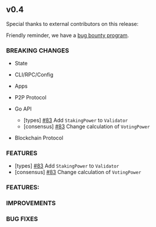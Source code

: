 ## v0.4

Special thanks to external contributors on this release:

Friendly reminder, we have a [bug bounty program](https://hackerone.com/tendermint).

### BREAKING CHANGES

- State

- CLI/RPC/Config

- Apps

- P2P Protocol

- Go API
    - [types] [\#83](https://github.com/line/tendermint/pull/83) Add `StakingPower` to `Validator`
    - [consensus] [\#83](https://github.com/line/tendermint/pull/83) Change calculation of `VotingPower`
- Blockchain Protocol

### FEATURES

  - [types] [\#83](https://github.com/line/tendermint/pull/83) Add `StakingPower` to `Validator`
  - [consensus] [\#83](https://github.com/line/tendermint/pull/83) Change calculation of `VotingPower`

### FEATURES:

### IMPROVEMENTS

### BUG FIXES
